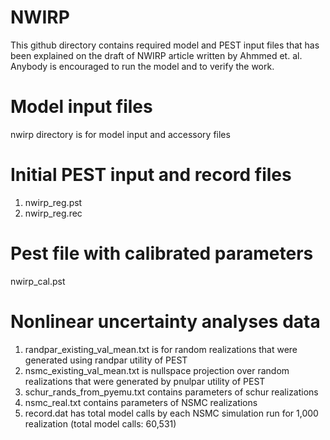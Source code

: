 # NWIRP
This github directory contains required model and PEST input files that has been explained on the draft of NWIRP article written by Ahmmed et. al. Anybody is encouraged to run the model and to verify the work. 
# Model input files
nwirp directory is for model input and accessory files
# Initial PEST input and record files
1. nwirp_reg.pst 
2. nwirp_reg.rec
# Pest file with calibrated parameters
nwirp_cal.pst
# Nonlinear uncertainty analyses data
1. randpar_existing_val_mean.txt is for random realizations that were generated using randpar utility of PEST
2. nsmc_existing_val_mean.txt is nullspace projection over random realizations that were generated by pnulpar utility of PEST
3. schur_rands_from_pyemu.txt contains parameters of schur realizations
4. nsmc_real.txt contains parameters of NSMC realizations
5. record.dat has total model calls by each NSMC simulation run for 1,000 realization (total model calls: 60,531)
